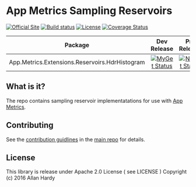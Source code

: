 # App Metrics Sampling Reservoirs

[![Official Site](https://img.shields.io/badge/site-appmetrics-blue.svg)](https://alhardy.github.io/app-metrics-docs/getting-started/intro.html) [![Build status](https://ci.appveyor.com/api/projects/status/btge7f16t99k8a6w?svg=true)](https://ci.appveyor.com/project/alhardy/appmetrics-reservoirs/branch/master) [![License](https://img.shields.io/badge/License-Apache%202.0-blue.svg)](https://opensource.org/licenses/Apache-2.0) [![Coverage Status](https://coveralls.io/repos/github/alhardy/AppMetrics.Reservoirs/badge.svg?branch=master)](https://coveralls.io/github/alhardy/AppMetrics.Reservoirs?branch=master)

|Package|Dev Release|Pre Release|Latest Release|
|------|:--------:|:--------:|:--------:|
|App.Metrics.Extensions.Reservoirs.HdrHistogram|[![MyGet Status](https://img.shields.io/myget/alhardy/v/App.Metrics.Extensions.Reservoirs.HdrHistogram.svg)](https://www.myget.org/feed/alhardy/package/nuget/App.Metrics.Extensions.Reservoirs.HdrHistogram)|[![NuGet Status](https://img.shields.io/nuget/vpre/App.Metrics.Extensions.Reservoirs.HdrHistogram.svg)](https://www.nuget.org/packages/AApp.Metrics.Extensions.Reservoirs.HdrHistogram/)|[![NuGet Status](https://img.shields.io/nuget/v/App.Metrics.Extensions.Reservoirs.HdrHistogram.svg)](https://www.nuget.org/packages/App.Metrics.Extensions.Reservoirs.HdrHistogram/)|

## What is it?

The repo contains sampling reservoir implementatations for use with [App Metrics](https://github.com/alhardy/AppMetrics).

## Contributing

See the [contribution guidlines](https://github.com/alhardy/AppMetrics/blob/master/CONTRIBUTING.md) in the [main repo](https://github.com/alhardy/AppMetrics) for details.

## License

This library is release under Apache 2.0 License ( see LICENSE ) Copyright (c) 2016 Allan Hardy
